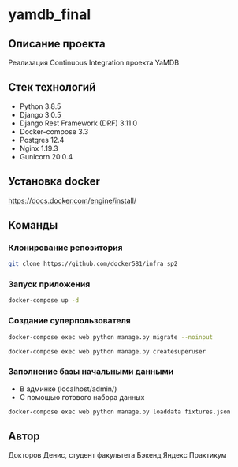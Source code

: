 # yamdb_final

## Описание проекта
Реализация Continuous Integration проекта YaMDB

## Стек технологий
- Python 3.8.5
- Django 3.0.5
- Django Rest Framework (DRF) 3.11.0
- Docker-compose 3.3
- Postgres 12.4
- Nginx 1.19.3
- Gunicorn 20.0.4

## Установка docker
https://docs.docker.com/engine/install/

## Команды
### Клонирование репозитория
```bash
git clone https://github.com/docker581/infra_sp2
```

### Запуск приложения
```bash
docker-compose up -d
```

### Создание суперпользователя
```bash
docker-compose exec web python manage.py migrate --noinput
```
```bash
docker-compose exec web python manage.py createsuperuser
```

### Заполнение базы начальными данными
- В админке (localhost/admin/)
- С помощью готового набора данных
```bash
docker-compose exec web python manage.py loaddata fixtures.json
```

## Автор
Докторов Денис, студент факультета Бэкенд Яндекс Практикум
